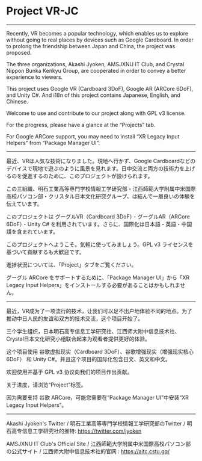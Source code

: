 # Project VR-JC

---

Recently, VR becomes a popular technology, which enables us to explore without going to real places by devices such as Google Cardboard. In order to prolong the friendship between Japan and China, the project was proposed.

The three organizations, Akashi Jyoken, AMSJXNU IT Club, and Crystal Nippon Bunka Kenkyu Group, are cooperated in order to convey a better experience to viewers.

This project uses Google VR (Cardboard 3DoF), Google AR (ARCore 6DoF), and Unity C#. And i18n of this project contains Japanese, English, and Chinese.

Welcome to use and contribute to our project along with GPL v3 license.

For the progress, please have a glance at the “Projects” tab.

For Google ARCore support, you may need to install “XR Legacy Input Helpers” from “Package Manager UI”.

---

最近、VRは人気な技術になりました。現地へ行かず、Google Cardboardなどのデバイスで現地で遊ぶのように風景を見れます。日中交流と両方の技術力を上げるのを促進するのために、このプロジェクトが設けられます。

この三組織、明石工業高等専門学校情報工学研究部・江西師範大学附属中米国際高校パソコン部・クリスタル日本文化研究グループ、は結んで一層良いの体験を伝えています。

このプロジェクトは グーグルVR（Cardboard 3DoF）・グーグルAR（ARCore 6DoF）・Unity C# を利用されています。さらに、国際化は日本語・英語・中国語を含まれています。

このプロジェクトへようこそ。気軽に使ってみましょう。GPL v3 ライセンスを基づいて貢献するも大歓迎です。

進捗状況については、「Project」タブをご覧ください。

グーグル ARCore をサポートするために、「Package Manager UI」から「XR Legacy Input Helpers」をインストールする必要があることはかもしれません。

---

最近，VR成为了一项流行的技术，让我们可以足不出户地体验不同的地点。为了推动中日人民的友谊和双方的技术交流，这个项目开始了。

三个学生组织，日本明石高专信息工学研究社、江西师大附中信息技术社、Crystal日本文化研究小组联合起来为观看者提供更好的体验。

这个项目使用 谷歌虚拟现实（Cardboard 3DoF）、谷歌增强现实（增强现实核心 6DoF） 和 Unity C#。并且这个项目的国际化包含日文、英文和中文。

欢迎使用并基于 GPL v3 协议向我们的项目作出贡献。

关于进度，请浏览“Project”标签。

因为需要支持 谷歌 ARCore，可能您需要在“Package Manager UI”中安装“XR Legacy Input Helpers”。

---

Akashi Jyoken's Twitter / 明石工業高等専門学校情報工学研究部のTwitter / 明石高专信息工学研究社的推特: https://twitter.com/jyoken

AMSJXNU IT Club's Official Site / 江西師範大学附属中米国際高校パソコン部の公式サイト / 江西师大附中信息技术社的官网 : https://aitc.cstu.gq/
